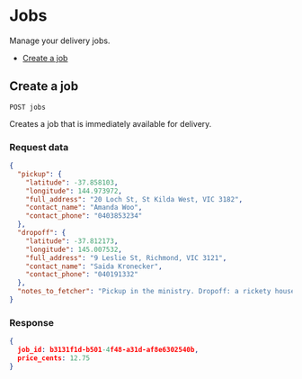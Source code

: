 # Jobs

Manage your delivery jobs.

* [Create a job](#create-job)

## Create a job

`POST jobs`

Creates a job that is immediately available for delivery.


### Request data

```JSON
{
  "pickup": {
    "latitude": -37.858103,
    "longitude": 144.973972,
    "full_address": "20 Loch St, St Kilda West, VIC 3182",
    "contact_name": "Amanda Woo",
    "contact_phone": "0403853234"
  },
  "dropoff": {
    "latitude": -37.812173,
    "longitude": 145.007532,
    "full_address": "9 Leslie St, Richmond, VIC 3121",
    "contact_name": "Saida Kronecker",
    "contact_phone": "040191332"
  },
  "notes_to_fetcher": "Pickup in the ministry. Dropoff: a rickety house with a pink garden gnome."
}
```

### Response

```JSON
{
  job_id: b3131f1d-b501-4f48-a31d-af8e6302540b,
  price_cents: 12.75
}
```